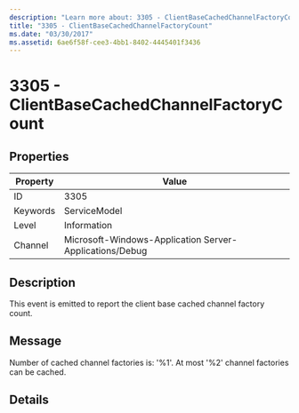 ```yaml
---
description: "Learn more about: 3305 - ClientBaseCachedChannelFactoryCount"
title: "3305 - ClientBaseCachedChannelFactoryCount"
ms.date: "03/30/2017"
ms.assetid: 6ae6f58f-cee3-4bb1-8402-4445401f3436
---
```

# 3305 - ClientBaseCachedChannelFactoryCount

## Properties

| Property | Value |
| - | - |
|ID|3305|  
|Keywords|ServiceModel|  
|Level|Information|  
|Channel|Microsoft-Windows-Application Server-Applications/Debug|  
  
## Description  

 This event is emitted to report the client base cached channel factory count.  
  
## Message  

 Number of cached channel factories is: '%1'.  At most '%2' channel factories can be cached.  
  
## Details
